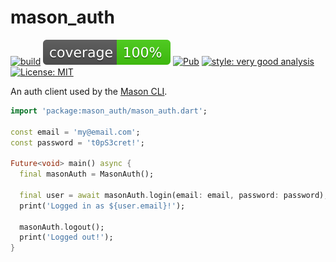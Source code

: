 # mason_auth

[![build](https://github.com/felangel/mason/workflows/mason_auth/badge.svg)](https://github.com/felangel/mason/actions)
[![coverage](https://raw.githubusercontent.com/felangel/mason/master/packages/mason_auth/coverage_badge.svg)](https://github.com/felangel/mason/actions)
[![Pub](https://img.shields.io/pub/v/mason_auth.svg)](https://pub.dev/packages/mason)
[![style: very good analysis](https://img.shields.io/badge/style-very_good_analysis-B22C89.svg)](https://pub.dev/packages/very_good_analysis)
[![License: MIT](https://img.shields.io/badge/license-MIT-purple.svg)](https://opensource.org/licenses/MIT)

An auth client used by the [Mason CLI](https://github.com/felangel/mason).

```dart
import 'package:mason_auth/mason_auth.dart';

const email = 'my@email.com';
const password = 't0pS3cret!';

Future<void> main() async {
  final masonAuth = MasonAuth();

  final user = await masonAuth.login(email: email, password: password);
  print('Logged in as ${user.email}!');

  masonAuth.logout();
  print('Logged out!');
}
```
